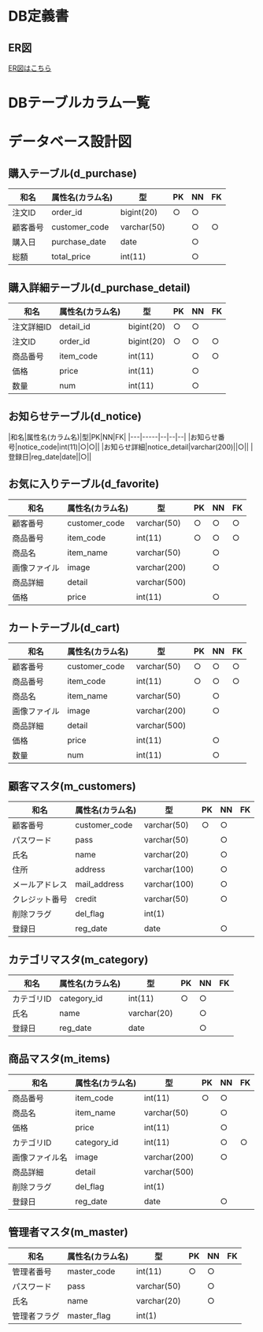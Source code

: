 # DB定義書
## ER図
[ER図はこちら](https://github.com/Aso2001152/2021sys-design/blob/main/%E3%82%B7%E3%82%B9%E3%83%86%E3%83%A0%E9%96%8B%E7%99%BA/DB%E8%A8%AD%E8%A8%88%E6%9B%B8/E-R%E5%9B%B3.md)

# DBテーブルカラム一覧

# データベース設計図

## 購入テーブル(d_purchase)

|和名|属性名(カラム名)|型|PK|NN|FK|
|---|-----|--|--|--|--|
|注文ID|order_id|bigint(20)|○|○||
|顧客番号|customer_code|varchar(50)||○|○|
|購入日|purchase_date|date||○||
|総額|total_price|int(11)||○||

## 購入詳細テーブル(d_purchase_detail)

|和名|属性名(カラム名)|型|PK|NN|FK|
|---|-----|--|--|--|--|
|注文詳細ID|detail_id|bigint(20)|○|○||
|注文ID|order_id|bigint(20) |○|○|○|
|商品番号|item_code|int(11)||○|○|
|価格|price|int(11)||○||
|数量|num|int(11)||○||

## お知らせテーブル(d_notice)

|和名|属性名(カラム名)|型|PK|NN|FK|
|---|-----|--|--|--|
|お知らせ番号|notice_code|int(11)|○|○||
|お知らせ詳細|notice_detail|varchar(200)||○||
|登録日|reg_date|date||○||

## お気に入りテーブル(d_favorite)
|和名|属性名(カラム名)|型|PK|NN|FK|
|---|-----|--|--|--|--|
|顧客番号|customer_code|varchar(50)|○|○|○|
|商品番号|item_code|int(11)|○|○|○|
|商品名|item_name|varchar(50)||○||
|画像ファイル|image|varchar(200)||○||
|商品詳細|detail|varchar(500)||||
|価格|price|int(11)||○||

## カートテーブル(d_cart)
|和名|属性名(カラム名)|型|PK|NN|FK|
|---|-----|--|--|--|--|
|顧客番号|customer_code|varchar(50)|○|○|○|
|商品番号|item_code|int(11)|○|○|○|
|商品名|item_name|varchar(50)||○||
|画像ファイル|image|varchar(200)||○||
|商品詳細|detail|varchar(500)||||
|価格|price|int(11)||○||
|数量|num|int(11)||○||

## 顧客マスタ(m_customers)

|和名|属性名(カラム名)|型|PK|NN|FK|
|---|-----|--|--|--|--|
|顧客番号|customer_code|varchar(50)|○|○||
|パスワード|pass|varchar(50)||○||
|氏名|name|varchar(20)||○||
|住所|address|varchar(100)||○||
|メールアドレス|mail_address|varchar(100)||○||
|クレジット番号|credit|varchar(50)||○||
|削除フラグ|del_flag|int(1)||||
|登録日|reg_date|date||○||

## カテゴリマスタ(m_category)

|和名|属性名(カラム名)|型|PK|NN|FK|
|---|-----|--|--|--|--|
|カテゴリID|category_id|int(11)|○|○||
|氏名|name|varchar(20)||○||
|登録日|reg_date|date||○||

## 商品マスタ(m_items)

|和名|属性名(カラム名)|型|PK|NN|FK|
|---|-----|--|--|--|--|
|商品番号|item_code|int(11)|○|○||
|商品名|item_name|varchar(50)||○||
|価格|price|int(11)||○||
|カテゴリID|category_id|int(11)||○|○|
|画像ファイル名|image|varchar(200)||○||
|商品詳細|detail|varchar(500)||||
|削除フラグ|del_flag|int(1)||||
|登録日|reg_date|date||○||

## 管理者マスタ(m_master)
|和名|属性名(カラム名)|型|PK|NN|FK|
|---|-----|--|--|--|--|
|管理者番号|master_code|int(11)|○|○||
|パスワード|pass|varchar(50)||○||
|氏名|name|varchar(20)||○||
|管理者フラグ|master_flag|int(1)||||

